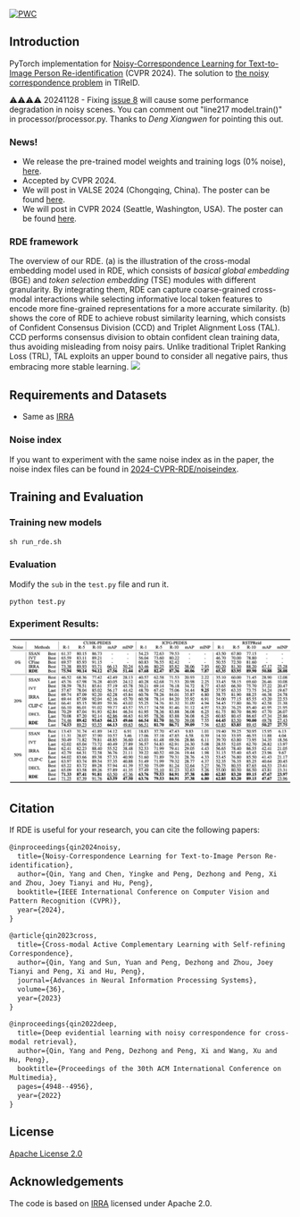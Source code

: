 [![PWC](https://img.shields.io/endpoint.svg?url=https://paperswithcode.com/badge/noisy-correspondence-learning-for-text-to/text-based-person-retrieval-with-noisy)](https://paperswithcode.com/sota/text-based-person-retrieval-with-noisy?p=noisy-correspondence-learning-for-text-to)
## Introduction
PyTorch implementation for [Noisy-Correspondence Learning for Text-to-Image Person Re-identification](./src/RDE_main.pdf) (CVPR 2024). The solution to [the noisy correspondence problem](https://github.com/QinYang79/Noisy-Correspondence-Summary)  in TIReID.

⚠️⚠️⚠️⚠ 20241128 - Fixing [issue 8](https://github.com/QinYang79/RDE/issues/8) will cause some performance degradation in noisy scenes. You can comment out "line217 model.train()" in processor/processor.py. Thanks to *Deng Xiangwen* for pointing this out.

### News!

- We release the pre-trained model weights and training logs (0% noise), [here](https://huggingface.co/Yangsss/RDE).
- Accepted by CVPR 2024.
- We will post in VALSE 2024 (Chongqing, China). The poster can be found [here](./src/valse_poster.pdf).
- We will post in CVPR 2024 (Seattle, Washington, USA). The poster can be found [here](./src/poster.png).


### RDE framework
The overview of our RDE. (a) is the illustration of the cross-modal embedding model used in RDE, which consists of *basical global embedding* (BGE) and *token selection embedding* (TSE) modules with different granularity. By integrating them, RDE can capture coarse-grained cross-modal interactions while selecting informative local token features to encode more fine-grained representations for a more accurate similarity. (b) shows the core of RDE to achieve robust similarity learning, which consists of Confident Consensus Division (CCD) and Triplet Alignment Loss (TAL). CCD performs consensus division to obtain confident clean training data, thus avoiding misleading from noisy pairs. Unlike traditional Triplet Ranking Loss (TRL), TAL exploits an upper bound to consider all negative pairs, thus embracing more stable learning.
<img src="./src/frame.png"   />


## Requirements and Datasets
- Same as [IRRA](https://github.com/anosorae/IRRA)

### Noise index
If you want to experiment with the same noise index as in the paper, the noise index files can be found in [2024-CVPR-RDE/noiseindex](https://github.com/QinYang79/RDE/tree/main/2024-CVPR-RDE/noiseindex).


## Training and Evaluation

### Training new models

```
sh run_rde.sh
```

### Evaluation
Modify the  ```sub``` in the ```test.py``` file and run it.
```
python test.py
```

 

### Experiment Results:
<img src="./src/results.png" />


## Citation
If RDE is useful for your research, you can cite the following papers:
```
@inproceedings{qin2024noisy,
  title={Noisy-Correspondence Learning for Text-to-Image Person Re-identification},
  author={Qin, Yang and Chen, Yingke and Peng, Dezhong and Peng, Xi and Zhou, Joey Tianyi and Hu, Peng},
  booktitle={IEEE International Conference on Computer Vision and Pattern Recognition (CVPR)},
  year={2024},
}
```

```
@article{qin2023cross,
  title={Cross-modal Active Complementary Learning with Self-refining Correspondence},
  author={Qin, Yang and Sun, Yuan and Peng, Dezhong and Zhou, Joey Tianyi and Peng, Xi and Hu, Peng},
  journal={Advances in Neural Information Processing Systems},
  volume={36},
  year={2023}
}
```

```
@inproceedings{qin2022deep,
  title={Deep evidential learning with noisy correspondence for cross-modal retrieval},
  author={Qin, Yang and Peng, Dezhong and Peng, Xi and Wang, Xu and Hu, Peng},
  booktitle={Proceedings of the 30th ACM International Conference on Multimedia},
  pages={4948--4956},
  year={2022}
}
```

## License

[Apache License 2.0](http://www.apache.org/licenses/LICENSE-2.0)

## Acknowledgements
The code is based on [IRRA](https://github.com/anosorae/IRRA) licensed under Apache 2.0.

